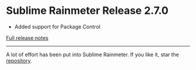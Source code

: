 # Sublime Rainmeter Release 2.7.0

* Added support for Package Control

[Full release notes](https://github.com/thatsIch/sublime-rainmeter/releases/tag/2.7.0)

---

A lot of effort has been put into Sublime Rainmeter. If you like it, star the [repository](https://github.com/thatsIch/sublime-rainmeter).
